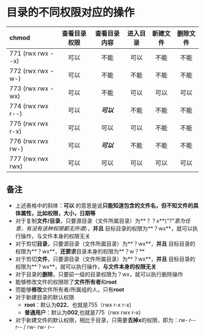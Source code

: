 # 目录的不同权限对应的操作



| chmod             | 查看目录权限 | 查看目录内容 | 进入目录 | 新建文件 | 删除文件 |
| :---------------- | :----------: | :----------: | :------: | :------: | :------: |
| 771 (rwx rwx --x) |     可以     |     不能     |   可以   |   不能   |   不能   |
| 772 (rwx rwx -w-) |     可以     |     不能     |   不能   |   不能   |   不能   |
| 773 (rwx rwx -wx) |     可以     |     不能     |   可以   |   可以   |   可以   |
| 774 (rwx rwx r--) |     可以     |  ***可以***  |   不能   |   不能   |   不能   |
| 775 (rwx rwx r-x) |     可以     |     可以     |   可以   |   不能   |   不能   |
| 776 (rwx rwx rw-) |     可以     |  ***可以***  |   不能   |   不能   |   不能   |
| 777 (rwx rwx rwx) |     可以     |     可以     |   可以   |   可以   |   可以   |



## 备注              

* 上述表格中的斜体：**可以** 的意思是说**只能知道包含的文件名，但不知文件的具体属性，比如权限，大小，日期等**
* 对于复制**文件/目录**，只要源目录（文件所属目录）为**？？x**(*"?"意为任意，有没有该种权限都无所谓*），**并且** 目标目录的权限为**？wx**，就可以执行操作，与文件本身的权限无关
* 对于剪切**目录**，只要源目录（文件所属目录）为**？wx**，**并且** 目标目录的权限为**？wx**，**还要求**目录本身的权限为**？w？**
* 对于剪切**文件**，只要源目录（文件所属目录）为**？wx**，**并且** 目标目录的权限为**？wx**，就可以执行操作，**与文件本身的权限无关**
* 对于目录的**删除**，只要前一级的目录权限为？wx，就可以执行删除操作
* 能够修改文件的权限除了**文件所有者**和**root**
* 而能够**修改**文件所有者/所属组的人，只有**root**
* 对于新建目录的默认权限
  * **root**：默认为**022**，也就是755（rwx r-x r-x)
  * **普通用户**：默认为**002**,也就是775（rwx rwx r-x)
* 对于新建文件的默认权限，相比于目录，只需要**去掉x**的权限，即为：rw- r-- r-- / rw- rw- r--